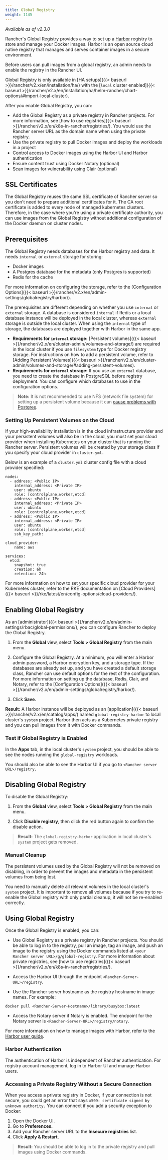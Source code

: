```yaml
---
title: Global Registry
weight: 1145
---
```


_Available as of v2.3.0_

Rancher's Global Registry provides a way to set up a [Harbor](https://github.com/goharbor/harbor) registry to store and manage your Docker images. Harbor is an open source cloud native registry that manages and serves container images in a secure environment.

Before users can pull images from a global registry, an admin needs to enable the registry in the Rancher UI.

Global Registry is only available in [HA setups]({{< baseurl >}}/rancher/v2.x/en/installation/ha/) with the [`local` cluster enabled]({{< baseurl >}}/rancher/v2.x/en/installation/ha/helm-rancher/chart-options/#import-local-cluster).

After you enable Global Registry, you can:

- Add the Global Registry as a private registry in Rancher projects. For more information, see [how to use registries]({{< baseurl >}}/rancher/v2.x/en/k8s-in-rancher/registries/). You would use the Rancher server URL as the domain name when using the private registry. 
- Use the private registry to pull Docker images and deploy the workloads in a project
- Control access to Docker images using the Harbor UI and Harbor authentication
- Ensure content trust using Docker Notary (optional)
- Scan images for vulnerability using Clair (optional)

## SSL Certificates

The Global Registry reuses the same SSL certificate of Rancher server so you don't need to prepare additional certificates for it. The CA root certificate is added to every node of managed kubernetes clusters. Therefore, in the case where you're using a private certificate authority, you can use images from the Global Registry without additional configuration of the Docker daemon on cluster nodes.

## Prerequisites

The Global Registry needs databases for the Harbor registry and data. It needs `internal` or `external` storage for storing:

- Docker images
- A Postgres database for the metadata (only Postgres is supported)
- Redis for the cache

For more information on configuring the storage, refer to the [Configuration Options]({{< baseurl >}}/rancher/v2.x/en/admin-settings/globalregistry/harbor/).

The prerequisites are different depending on whether you use `internal` or `external` storage. A database is considered `internal` if Redis or a local database instance will be deployed in the local cluster, whereas `external` storage is outside the local cluster. When using the `internal` type of storage, the databases are deployed together with Harbor in the same app.

- **Requirements for `internal` storage:** [Persistent volumes]({{< baseurl >}}/rancher/v2.x/en/cluster-admin/volumes-and-storage/) are required in the local cluster if you use `filesystem` type for Docker registry storage. For instructions on how to add a persistent volume, refer to [Adding Persistent Volumes]({{< baseurl >}}/rancher/v2.x/en/cluster-admin/volumes-and-storage/#adding-persistent-volumes).
- **Requirements for `external` storage:** If you use an `external` database, you need to create the database in PostgreSQL before registry deployment. You can configure which databases to use in the configuration options.

> **Note:** It is not recommended to use NFS (network file system) for setting up a persistent volume because it can [cause problems with Postgres](https://www.postgresql.org/docs/9.1/creating-cluster.html#CREATING-CLUSTER-NFS).

### Setting Up Persistent Volumes on the Cloud

If your high-availability installation is in the cloud infrastructure provider and your persistent volumes will also be in the cloud, you must set your cloud provider when installing Kubernetes on your cluster that is running the Rancher server. Persistent volumes will be created by your storage class if you specify your cloud provider in `cluster.yml.` 

Below is an example of a `cluster.yml` cluster config file with a cloud provider specified:

```
nodes:
  - address: <Public IP>
    internal_address: <Private IP>
    user: ubuntu
    role: [controlplane,worker,etcd]
  - address: <Public IP>
    internal_address: <Private IP>
    user: ubuntu
    role: [controlplane,worker,etcd]
  - address: <Public IP>
    internal_address: <Private IP>
    user: ubuntu
    role: [controlplane,worker,etcd]
    ssh_key_path: 

cloud_provider:
    name: aws

services:
  etcd:
    snapshot: true
    creation: 6h
    retention: 24h
```

For more information on how to set your specific cloud provider for your Kubernetes cluster, refer to the RKE documentation on [Cloud Providers]({{< baseurl >}}/rke/latest/en/config-options/cloud-providers/).

## Enabling Global Registry

As an [administrator]({{< baseurl >}}/rancher/v2.x/en/admin-settings/rbac/global-permissions/), you can configure Rancher to deploy the Global Registry.

1. From the **Global** view, select **Tools > Global Registry** from the main menu.

1. Configure the Global Registry. At a minimum, you will enter a Harbor admin password, a Harbor encryption key, and a storage type. If the databases are already set up, and you have created a default storage class, Rancher can use default options for the rest of the configuration. For more information on setting up the database, Redis, Clair, and Notary, refer to the [Configuration Options]({{< baseurl >}}/rancher/v2.x/en/admin-settings/globalregistry/harbor/).

1. Click **Save**.

**Result:** A Harbor instance will be deployed as an [application]({{< baseurl >}}/rancher/v2.x/en/catalog/apps/) named `global-registry-harbor` to local cluster's `system` project. Harbor then acts as a Kubernetes private registry and you can pull images from it with Docker commands.

### Test if Global Registry is Enabled

In the **Apps** tab, in the local cluster's `system` project, you should be able to see the nodes running the `global-registry` workloads.

You should also be able to see the Harbor UI if you go to `<Rancher server URL>/registry.`

## Disabling Global Registry

To disable the Global Registry:

1. From the **Global** view, select **Tools > Global Registry** from the main menu.

1. Click **Disable registry**, then click the red button again to confirm the disable action.

> **Result:** The `global-registry-harbor` application in local cluster's `system` project gets removed. 

### Manual Cleanup

The persistent volumes used by the Global Registry will not be removed on disabling, in order to prevent the images and metadata in the persistent volumes from being lost.

You need to manually delete all relevant volumes in the local cluster's `system` project. It is important to remove all volumes because if you try to re-enable the Global registry with only partial cleanup, it will not be re-enabled correctly.

## Using Global Registry

Once the Global Registry is enabled, you can:

- Use Global Registry as a private registry in Rancher projects. You should be able to log in to the registry, pull an image, tag an image, and push an image to the registry using the Docker commands listed at `<your Rancher server URL>/g/global-registry`. For more information about private registries, see [how to use registries]({{< baseurl >}}/rancher/v2.x/en/k8s-in-rancher/registries/). 

- Access the Harbor UI through the endpoint `<Rancher-Server-URL>/registry`.

- Use the Rancher server hostname as the registry hostname in image names. For example:
 ```
 docker pull <Rancher-Server-Hostname>/library/busybox:latest
 ```

- Access the Notary server if Notary is enabled. The endpoint for the Notary server is `<Rancher-Server-URL>/registry/notary`.

For more information on how to manage images with Harbor, refer to the [Harbor user guide](https://github.com/goharbor/harbor/blob/master/docs/user_guide.md).

### Harbor Authentication

The authentication of Harbor is independent of Rancher authentication. For registry account management, log in to Harbor UI and manage Harbor users.

### Accessing a Private Registry Without a Secure Connection

When you access a private registry in Docker, if your connection is not secure, you could get an error that says `x509: certificate signed by unknown authority.` You can connect if you add a security exception to Docker:

1. Open the Docker UI.
1. Go to **Preferences.**
1. Add your Rancher server URL to the **Insecure registries** list.
1. Click **Apply & Restart.**

> **Result:** You should be able to log in to the private registry and pull images using Docker commands.